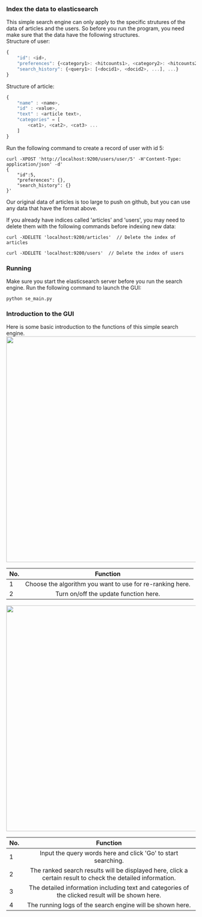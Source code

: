 ### Index the data to elasticsearch

This simple search engine can only apply to the specific strutures of the data of articles and the users.
So before you run the program, you need make sure that the data have the following structures.</br>
Structure of user:
```javascript
{
	"id": <id>, 
	"preferences": {<category1>: <hitcounts1>, <category2>: <hitcounts2>, ...}, 
	"search_history": {<query1>: [<docid1>, <docid2>, ...], ...}
}
```
Structure of article:
```javascript
{
    "name" : <name>,
    "id" : <value>,
    "text" : <article text>,
    "categories" = [
        <cat1>, <cat2>, <cat3> ...
    ]
}
```
Run the following command to create a record of user with id 5:
```
curl -XPOST 'http://localhost:9200/users/user/5' -H'Content-Type: application/json' -d'
{
	"id":5, 
	"preferences": {}, 
	"search_history": {}
}'
```
Our original data of articles is too large to push on github, but you can use any data that have the format above.

If you already have indices called 'articles' and 'users', you may need to delete them with the following commands before indexing new data:
```
curl -XDELETE 'localhost:9200/articles'  // Delete the index of articles
```
```
curl -XDELETE 'localhost:9200/users'  // Delete the index of users
```

### Running
Make sure you start the elasticsearch server before you run the search engine.
Run the following command to launch the GUI:
```
python se_main.py
```

### Introduction to the GUI
Here is some basic introduction to the functions of this simple search engine.
<img src="https://github.com/gondor2222/DD2476_project/raw/LucBooost/figures/menu.jpg" width="600"/>

| No. | Function  |
| ---------- | :-----------:  |
| 1  | Choose the algorithm you want to use for re-ranking here.    |
| 2  | Turn on/off the update function here.    |

<img src="https://github.com/gondor2222/DD2476_project/raw/LucBooost/figures/main.png" width="600"/>

| No. | Function  |
| ---------- | :-----------:  |
| 1  | Input the query words here and click 'Go' to start searching.    |
| 2  | The ranked search results will be displayed here, click a certain result to check the detailed information.    |
| 3  | The detailed information including text and categories of the clicked result will be shown here.    |
| 4  | The running logs of the search engine will be shown here.    |

